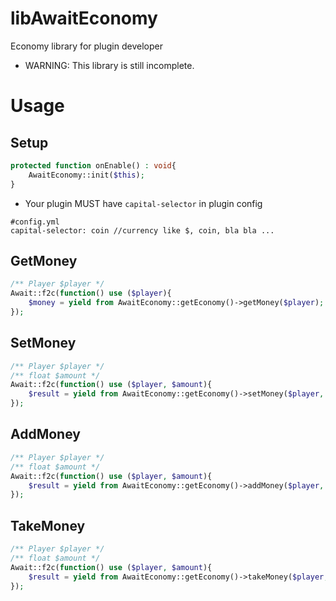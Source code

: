 # libAwaitEconomy
Economy library for plugin developer
* WARNING: This library is still incomplete.

# Usage
## Setup
```php
protected function onEnable() : void{
	AwaitEconomy::init($this);
}
```
* Your plugin MUST have `capital-selector` in plugin config
```
#config.yml
capital-selector: coin //currency like $, coin, bla bla ...
```
## GetMoney
```php
/** Player $player */
Await::f2c(function() use ($player){
	$money = yield from AwaitEconomy::getEconomy()->getMoney($player); //Return int|float|null
});
```
## SetMoney
```php
/** Player $player */
/** float $amount */
Await::f2c(function() use ($player, $amount){
	$result = yield from AwaitEconomy::getEconomy()->setMoney($player, $amount); //Return bool (true if sucess, false if fail)
});
```
## AddMoney
```php
/** Player $player */
/** float $amount */
Await::f2c(function() use ($player, $amount){
	$result = yield from AwaitEconomy::getEconomy()->addMoney($player, $amount); //Return bool (true if sucess, false if fail)
});
```
## TakeMoney
```php
/** Player $player */
/** float $amount */
Await::f2c(function() use ($player, $amount){
	$result = yield from AwaitEconomy::getEconomy()->takeMoney($player, $amount); //Return bool (true if sucess, false if fail)
});
```

